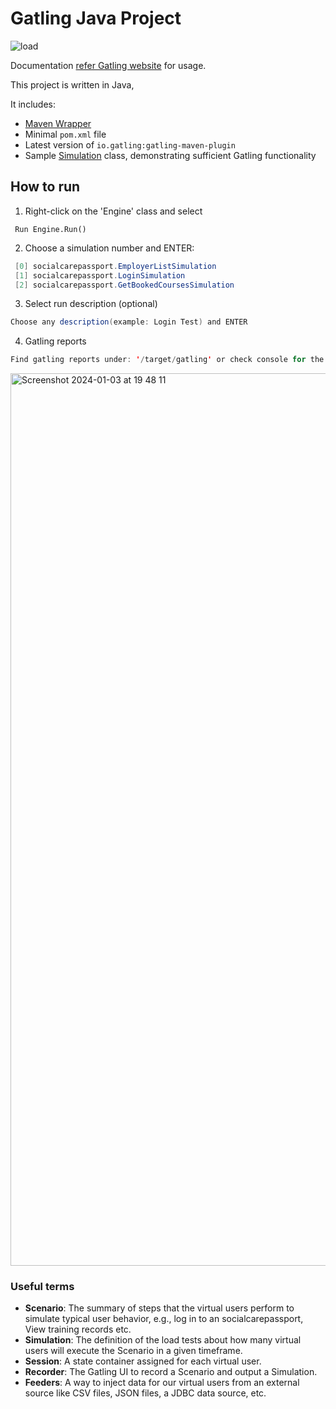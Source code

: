 Gatling Java Project
============================================
![load](https://github.com/SChellapuram/gatling-java/assets/148459324/0e1859a4-634c-4d9c-93b2-d19ffe542abe)


Documentation
[refer Gatling website](https://gatling.io/docs/current/extensions/maven_plugin/) for usage. 

This project is written in Java,

It includes:

* [Maven Wrapper](https://maven.apache.org/wrapper/)
* Minimal `pom.xml` file
* Latest version of `io.gatling:gatling-maven-plugin`
* Sample [Simulation](https://gatling.io/docs/gatling/reference/current/general/concepts/#simulation) class,
  demonstrating sufficient Gatling functionality

## How to run 
1. Right-click on the 'Engine' class and select
```jshelllanguage
 Run Engine.Run()
```
2. Choose a simulation number and ENTER:
```java
 [0] socialcarepassport.EmployerListSimulation
 [1] socialcarepassport.LoginSimulation
 [2] socialcarepassport.GetBookedCoursesSimulation
```
3. Select run description (optional)
```java
Choose any description(example: Login Test) and ENTER
```
4. Gatling reports

```java
Find gatling reports under: '/target/gatling' or check console for the reports link
```
<img width="1428" alt="Screenshot 2024-01-03 at 19 48 11" src="https://github.com/SChellapuram/gatling-java/assets/148459324/dcbf2459-1572-41c9-9ec0-70f0ce6466ba">


### Useful terms

* **Scenario**: The summary of steps that the virtual users perform to simulate typical user behavior, e.g., log in to an socialcarepassport, View training records etc.
* **Simulation**: The definition of the load tests about how many virtual users will execute the Scenario in a given timeframe.
* **Session**: A state container assigned for each virtual user.
* **Recorder**: The Gatling UI to record a Scenario and output a Simulation.
* **Feeders**: A way to inject data for our virtual users from an external source like CSV files, JSON files, a JDBC data source, etc.
